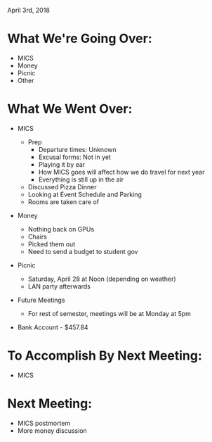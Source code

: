 April 3rd, 2018# What We're Going Over:- MICS- Money- Picnic- Other# What We Went Over:  - MICS     - Prep        - Departure times: Unknown        - Excusal forms: Not in yet        - Playing it by ear        - How MICS goes will affect how we do travel for next year        - Everything is still up in the air     - Discussed Pizza Dinner     - Looking at Event Schedule and Parking     - Rooms are taken care of- Money    - Nothing back on GPUs    - Chairs   	 - Picked them out   	 - Need to send a budget to student gov- Picnic     - Saturday, April 28 at Noon (depending on weather)     - LAN party afterwards- Future Meetings     - For rest of semester, meetings will be at Monday at 5pm- Bank Account - $457.84  # To Accomplish By Next Meeting:  - MICS# Next Meeting:- MICS postmortem- More money discussion
